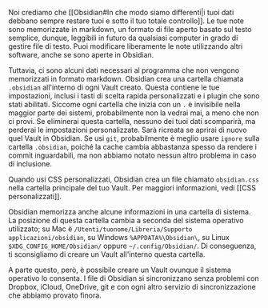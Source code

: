 Noi crediamo che [[Obsidian#In che modo siamo differenti|i tuoi dati debbano sempre restare tuoi e sotto il tuo totale controllo]]. Le tue note sono memorizzate in markdown, un formato di file aperto basato sul testo semplice, dunque, leggibili in futuro da qualsiasi computer in grado di gestire file di testo. Puoi modificare liberamente le note utilizzando altri software, anche se sono aperte in Obsidian.

Tuttavia, ci sono alcuni dati necessari al programma che non vengono memorizzati in formato markdown. Obsidian crea una cartella chiamata `.obsidian` all'interno di ogni Vault creato. Questa contiene le tue impostazioni, inclusi i tasti di scelta rapida personalizzati e i plugin che sono stati abilitati. Siccome ogni cartella che inizia con un `.` è invisibile nella maggior parte dei sistemi, probabilmente non la vedrai mai, a meno che non ci provi. Se eliminerai questa cartella, nessuno dei tuoi dati scomparirà, ma perderai le impostazioni personalizzate. Sarà ricreata se aprirai di nuovo quel Vault in Obsidian. Se usi `git`, probabilmente è meglio usare `ignore` sulla cartella `.obsidian`, poiché la cache cambia abbastanza spesso da rendere i commit inguardabili, ma non abbiamo notato nessun altro problema in caso di inclusione.

Quando usi CSS personalizzati, Obsidian crea un file chiamato `obsidian.css` nella cartella principale del tuo Vault. Per maggiori informazioni, vedi [[CSS personalizzati]].

Obsidian memorizza anche alcune informazioni in una cartella di sistema. La posizione di questa cartella cambia a seconda del sistema operativo utilizzato; su Mac è `/Utenti/tuonome/Libreria/Supporto applicazioni/obsidian`, su Windows `%APPDATA%\Obsidian\`, su Linux `$XDG_CONFIG_HOME/Obsidian/` oppure `~/.config/Obsidian/`. Di conseguenza, ti sconsigliamo di creare un Vault all'interno questa cartella.

A parte questo, però, è possibile creare un Vault ovunque il sistema operativo lo consenta. I file di Obsidian si sincronizzano senza problemi con Dropbox, iCloud, OneDrive, git e con ogni altro servizio di sincronizzazione che abbiamo provato finora.